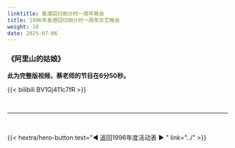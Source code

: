 ```yaml
---
linktitle: 香港回归倒计时一周年晚会
title: 1996年香港回归倒计时一周年文艺晚会
weight: 10
date: 2025-07-06
---
```


### 《阿里山的姑娘》

**此为完整版视频，蔡老师的节目在6分50秒。**

{{< bilibili BV1Gj411c7fR >}}

<br>
<hr>
<br>

{{< hextra/hero-button text="◀ 返回1996年度活动表 ▶ " link="../" >}}